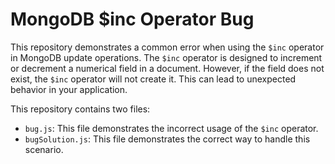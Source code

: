 # MongoDB $inc Operator Bug
This repository demonstrates a common error when using the `$inc` operator in MongoDB update operations. The `$inc` operator is designed to increment or decrement a numerical field in a document. However, if the field does not exist, the `$inc` operator will not create it. This can lead to unexpected behavior in your application. 

This repository contains two files:

- `bug.js`: This file demonstrates the incorrect usage of the `$inc` operator.
- `bugSolution.js`: This file demonstrates the correct way to handle this scenario.